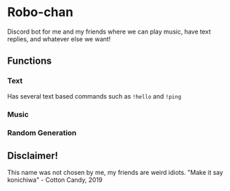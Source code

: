 # Robo-chan
Discord bot for me and my friends where we can play music, have text replies, and whatever else we want!

## Functions
### Text
Has several text based commands such as `!hello` and `!ping`
### Music

### Random Generation

## Disclaimer!
This name was not chosen by me, my friends are weird idiots. "Make it say konichiwa" - Cotton Candy, 2019
 
